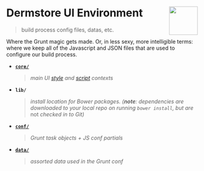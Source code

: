 <img align="right" width="75" src="/dsui.mark.png"/>Dermstore UI Environment
===

> build process config files, datas, etc.

Where the Grunt magic gets made. Or, in less sexy, more intelligible terms: where we keep all of the Javascript and JSON files that are used to configure our build process.

- [**`core/`**](./core)

  > _main UI [style](./core/import.styles) and [script](./core/import.scripts) contexts_

- **`lib/`**

  > _install location for Bower packages. (**note**: dependencies are downloaded to your local repo on running `bower install`, but are_ not _checked in to Git)_

- [**`conf/`**](./conf)

  > _Grunt task objects + JS conf partials_

- [**`data/`**](./data)

  > _assorted data used in the Grunt conf_